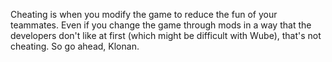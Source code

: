 Cheating is when you modify the game to reduce the fun of your teammates.
Even if you change the game through mods in a way that the developers don't like at first (which might be difficult with Wube), that's not cheating.
So go ahead, Klonan.